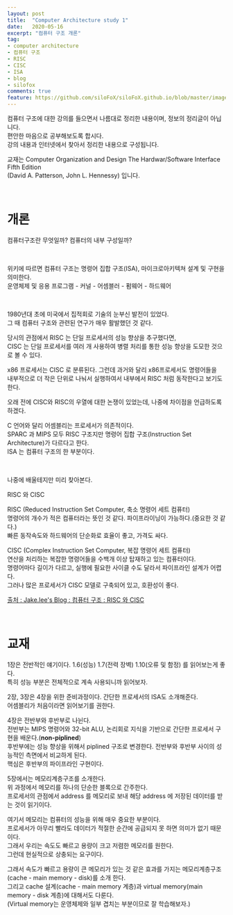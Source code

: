 ```yaml
---
layout: post
title:  "Computer Architecture study 1"
date:   2020-05-16
excerpt: "컴퓨터 구조 개론"
tag:
- computer architecture
- 컴퓨터 구조
- RISC
- CISC
- ISA
- blog
- silofox
comments: true
feature: https://github.com/siloFoX/siloFoX.github.io/blob/master/images/computer-architecture/computer-architecture-feature.jpg?raw=true
---
```


컴퓨터 구조에 대한 강의를 들으면서 나름대로 정리한 내용이며, 정보의 정리글이 아닙니다.<br>
편안한 마음으로 공부해보도록 합시다.<br>
강의 내용과 인터넷에서 찾아서 정리한 내용으로 구성됩니다.<br>

교재는 Computer Organization and Design The Hardwar/Software Interface Fifth Edition<br>
(David A. Patterson, John L. Hennessy) 입니다.

<br>

# 개론

컴퓨터구조란 무엇일까?
컴퓨터의 내부 구성일까?

<br>

>
위키에 따르면 컴퓨터 구조는 명령어 집합 구조(ISA), 마이크로아키텍쳐 설계 및 구현을 의미한다.<br>
운영체제 및 응용 프로그램 - 커널 - 어셈블러 - 펌웨어 - 하드웨어 
>

<br>

1980년대 초에 미국에서 집적회로 기술의 눈부신 발전이 있었다.<br>
그 때 컴퓨터 구조와 관련된 연구가 매우 활발했던 것 같다.

당시의 관점에서 RISC 는 단일 프로세서의 성능 향상을 추구했다면,<br>
CISC 는 단일 프로세서를 여러 개 사용하여 병렬 처리를 통한 성능 향상을 도모한 것으로 볼 수 있다.

x86 프로세서는 CISC 로 분류된다. 그런데 과거와 달리 x86프로세서도 명령어들을 <br>
내부적으로 더 작은 단위로 나눠서 실행하여서 내부에서 RISC 처럼 동작한다고 보기도 한다.<br>

오래 전에 CISC와 RISC의 우열에 대한 논쟁이 있었는데, 나중에 차이점을 언급하도록 하겠다.

C 언어와 달리 어셈블리는 프로세서가 의존적이다.<br>
SPARC 과 MIPS 모두 RISC 구조지만 명령어 집합 구조(Instruction Set Architecture)가 다르다고 한다.<br>
ISA 는 컴퓨터 구조의 한 부분이다.

<br>

>
나중에 배울테지만 미리 찾아본다.
>
RISC 와 CISC
>
RISC (Reduced Instruction Set Computer, 축소 명령어 세트 컴퓨터)<br>
명령어의 개수가 적은 컴퓨터라는 뜻인 것 같다. 파이프라이닝이 가능하다.(중요한 것 같다.)<br>
빠른 동작속도와 하드웨어의 단순화로 효율이 좋고, 가격도 싸다.
>
CISC (Complex Instruction Set Computer, 복잡 명령어 세트 컴퓨터)<br>
연산을 처리하는 복잡한 명령어들을 수백개 이상 탑재하고 있는 컴퓨터이다.<br>
명령어마다 길이가 다르고, 실행에 필요한 사이클 수도 달라서 파이프라인 설계가 어렵다.<br>
그러나 많은 프로세서가 CISC 모델로 구축되어 있고, 호환성이 좋다.
>
[출처 : Jake.lee's Blog : 컴퓨터 구조 : RISC 와 CISC](https://frontalnh.github.io/2018/04/17/%EC%BB%B4%ED%93%A8%ED%84%B0-%EA%B5%AC%EC%A1%B0-risc-%EC%99%80-cisc-%EA%B5%AC%EC%A1%B0/)
>

<br>

# 교재

1장은 전반적인 얘기이다. 1.6(성능) 1.7(전력 장벽) 1.10(오류 및 함정) 를 읽어보는게 좋다.<br>
특히 성능 부분은 전체적으로 계속 사용되니까 읽어보자.

2장, 3장은 4장을 위한 준비과정이다. 간단한 프로세서의 ISA도 소개해준다.<br>
어셈블리가 처음이라면 읽어보기를 권한다. 

4장은 전반부와 후반부로 나뉜다.<br>
전반부는 MIPS 명령어와 32-bit ALU, 논리회로 지식을 기반으로 간단한 프로세서 구현을 배운다.(<b>non-piplined</b>)<br>
후반부에는 성능 향상을 위해서 piplined 구조로 변경한다. 전반부와 후반부 사이의 성능적인 측면에서 비교하게 된다. <br>
핵심은 후반부의 파이프라인 구현이다.

5장에서는 메모리계층구조를 소개한다.<br>
위 과정에서 메모리를 하나의 단순한 블록으로 간주한다.<br>
프로세서의 관점에서 address 를 메모리로 보내 해당 address 에 저장된 데이터를 받는 것이 읽기이다.<br>

여기서 메모리는 컴퓨터의 성능을 위해 매우 중요한 부분이다.<br>
프로세서가 아무리 빨라도 데이터가 적절한 순간에 공급되지 못 하면 의미가 없기 때문이다.<br>
그래서 우리는 속도도 빠르고 용량이 크고 저렴한 메모리를 원한다.<br>
그런데 현실적으로 상충되는 요구이다.

그래서 속도가 빠르고 용량이 큰 메모리가 있는 것 같은 효과를 가지는 메모리계층구조(cache - main memory - disk)를 소개 한다.<br>
그리고 cache 설계(cache - main memory 계층)과 virtual memory(main memory - disk 계층)에 대해서도 다룬다.<br>
(Virtual memory는 운영체제와 일부 겹치는 부분이므로 잘 학습해보자.)